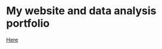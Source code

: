 # My website and data analysis portfolio
[Here](https://iammelia.github.io/ameliatristan-p2-portfolio/)
